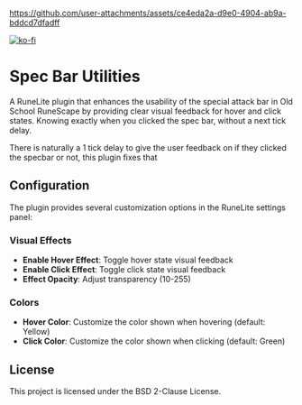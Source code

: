 https://github.com/user-attachments/assets/ce4eda2a-d9e0-4904-ab9a-bddcd7dfadff


[![ko-fi](https://ko-fi.com/img/githubbutton_sm.svg)](https://ko-fi.com/car_role)

# Spec Bar Utilities

A RuneLite plugin that enhances the usability of the special attack bar in Old School RuneScape by providing clear visual feedback for hover and click states. Knowing exactly when you clicked the spec bar, without a next tick delay.

There is naturally a 1 tick delay to give the user feedback on if they clicked the specbar or not, this plugin fixes that

## Configuration

The plugin provides several customization options in the RuneLite settings panel:

### Visual Effects
- **Enable Hover Effect**: Toggle hover state visual feedback
- **Enable Click Effect**: Toggle click state visual feedback
- **Effect Opacity**: Adjust transparency (10-255)

### Colors
- **Hover Color**: Customize the color shown when hovering (default: Yellow)
- **Click Color**: Customize the color shown when clicking (default: Green)

## License

This project is licensed under the BSD 2-Clause License.
